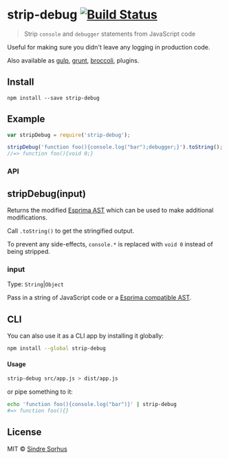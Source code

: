 # strip-debug [![Build Status](https://secure.travis-ci.org/sindresorhus/strip-debug.png?branch=master)](http://travis-ci.org/sindresorhus/strip-debug)

> Strip `console` and `debugger` statements from JavaScript code

Useful for making sure you didn't leave any logging in production code.

Also available as [gulp](https://github.com/sindresorhus/gulp-strip-debug), [grunt](https://github.com/sindresorhus/grunt-strip-debug), [broccoli](https://github.com/sindresorhus/broccoli-strip-debug), plugins.


## Install

```
npm install --save strip-debug
```


## Example

```js
var stripDebug = require('strip-debug');

stripDebug('function foo(){console.log("bar");debugger;}').toString();
//=> function foo(){void 0;}
```


### API

## stripDebug(input)

Returns the modified [Esprima AST](http://esprima.org) which can be used to make additional modifications.

Call `.toString()` to get the stringified output.

To prevent any side-effects, `console.*` is replaced with `void 0` instead of being stripped.

### input

Type: `String`|`Object`

Pass in a string of JavaScript code or a [Esprima compatible AST](http://esprima.org).


## CLI

You can also use it as a CLI app by installing it globally:

```bash
npm install --global strip-debug
```

#### Usage

```bash
strip-debug src/app.js > dist/app.js
```

or pipe something to it:

```bash
echo 'function foo(){console.log("bar")}' | strip-debug
#=> function foo(){}
```


## License

MIT © [Sindre Sorhus](http://sindresorhus.com)
